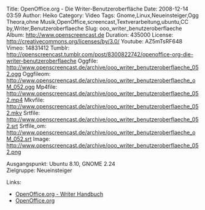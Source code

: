 Title: OpenOffice.org - Die Writer-Benutzeroberfläche
Date: 2008-12-14 03:59
Author: Heiko
Category: Video
Tags: Gnome,Linux,Neueinsteiger,Ogg Theora,ohne Musik,OpenOffice,screencast,Textverarbeitung,ubuntu,CC by,Writer,Benutzeroberflaeche
Slug: ooo_writer_benutzeroberflaeche
Album: http://www.openscreencast.de
Duration: 435000
License: http://creativecommons.org/licenses/by/3.0/
Youtube: AZ5mTsRF648
Vimeo: 14831412
Tumblr: http://openscreencast.tumblr.com/post/8300822742/openoffice-org-die-writer-benutzeroberflaeche
Oggfile: http://www.openscreencast.de/archive/ooo_writer_benutzeroberflaeche_052.ogg
Oggfileom: http://www.openscreencast.de/archive/ooo_writer_benutzeroberflaeche_oM_052.ogg
Mp4file: http://www.openscreencast.de/archive/ooo_writer_benutzeroberflaeche_052.mp4
Mkvfile: http://www.openscreencast.de/archive/ooo_writer_benutzeroberflaeche_052.mkv
Srtfile: http://www.openscreencast.de/archive/ooo_writer_benutzeroberflaeche_052.srt
Srtfile_om: http://www.openscreencast.de/archive/ooo_writer_benutzeroberflaeche_oM_052.srt
Image: http://www.openscreencast.de/archive/ooo_writer_benutzeroberflaeche_052.png

Ausgangspunkt: Ubuntu 8.10, GNOME 2.24  
Zielgruppe: Neueinsteiger  

Links:

  * [OpenOffice.org - Writer Handbuch](http://oooauthors.org/de/veroeffentlicht/writer/)
  * [OpenOffice.org](http://de.openoffice.org/)

